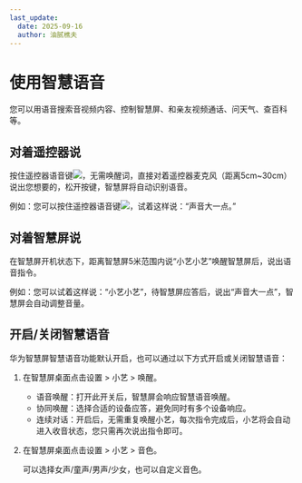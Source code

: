 ```yaml
---
last_update:
  date: 2025-09-16
  author: 油腻樵夫
---
```


# 使用智慧语音

您可以用语音搜索音视频内容、控制智慧屏、和亲友视频通话、问天气、查百科等。

## 对着遥控器说

按住遥控器语音键![](https://tips-p01-drcn.dbankcdn.cn/hwtips/topic/V0FM/zh-CN/zh-cn_image_0000002462606129.png)，无需唤醒词，直接对着遥控器麦克风（距离5cm~30cm）说出您想要的，松开按键，智慧屏将自动识别语音。

例如：您可以按住遥控器语音键![](https://tips-p01-drcn.dbankcdn.cn/hwtips/topic/V0FM/zh-CN/zh-cn_image_0000002429127652.png)，试着这样说：“声音大一点。”

## 对着智慧屏说

在智慧屏开机状态下，距离智慧屏5米范围内说“小艺小艺”唤醒智慧屏后，说出语音指令。

例如：您可以试着这样说：“小艺小艺”，待智慧屏应答后，说出“声音大一点”，智慧屏会自动调整音量。

## 开启/关闭智慧语音

华为智慧屏智慧语音功能默认开启，也可以通过以下方式开启或关闭智慧语音：

1.  在智慧屏桌面点击设置 > 小艺 > 唤醒。
    +   语音唤醒：打开此开关后，智慧屏会响应智慧语音唤醒。
    +   协同唤醒：选择合适的设备应答，避免同时有多个设备响应。
    +   连续对话：开启后，无需重复唤醒小艺，每次指令完成后，小艺将会自动进入收音状态，您只需再次说出指令即可。
2.  在智慧屏桌面点击设置 > 小艺 > 音色。
    
    可以选择女声/童声/男声/少女，也可以自定义音色。